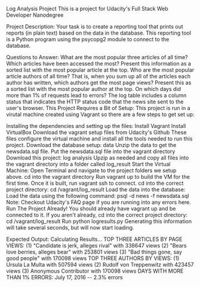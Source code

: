 Log Analysis Project
This is a project for Udacity's Full Stack Web Developer Nanodegree

Project Description:
Your task is to create a reporting tool that prints out reports (in plain text) based on the data in the database. This reporting tool is a Python program using the psycopg2 module to connect to the database.

Questions to Answer:
What are the most popular three articles of all time? Which articles have been accessed the most? Present this information as a sorted list with the most popular article at the top.
Who are the most popular article authors of all time? That is, when you sum up all of the articles each author has written, which authors get the most page views? Present this as a sorted list with the most popular author at the top.
On which days did more than 1% of requests lead to errors? The log table includes a column status that indicates the HTTP status code that the news site sent to the user's browser.
This Project Requires a Bit of Setup:
This project is run in a virutal machine created using Vagrant so there are a few steps to get set up:

Installing the dependencies and setting up the files:
Install Vagrant
Install VirtualBox
Download the vagrant setup files from Udacity's Github These files configure the virtual machine and install all the tools needed to run this project.
Download the database setup: data
Unzip the data to get the newsdata.sql file.
Put the newsdata.sql file into the vagrant directory
Download this project: log analysis
Upzip as needed and copy all files into the vagrant directory into a folder called log_result
Start the Virtual Machine:
Open Terminal and navigate to the project folders we setup above.
cd into the vagrant directory
Run vagrant up to build the VM for the first time.
Once it is built, run vagrant ssh to connect.
cd into the correct project directory: cd /vagrant/log_result
Load the data into the database:
Load the data using the following command: psql -d news -f newsdata.sql
Note: Checkout Udacity's FAQ page if you are running into any errors here.
Run The Project Already!
You should already have vagrant up and be connected to it.
If you aren't already, cd into the correct project directory: cd /vagrant/log_result
Run python logresults.py
Generating this information will take several seconds, but will now start loading.

Expected Output:
Calculating Results...
TOP THREE ARTICLES BY PAGE VIEWS:
    (1) "Candidate is jerk, alleges rival" with 338647 views
    (2) "Bears love berries, alleges bear" with 253801 views
    (3) "Bad things gone, say good people" with 170098 views
TOP THREE AUTHORS BY VIEWS:
    (1) Ursula La Multa with 507594 views
    (2) Rudolf von Treppenwitz with 423457 views
    (3) Anonymous Contributor with 170098 views
DAYS WITH MORE THAN 1% ERRORS:
    July 17, 2016 -- 2.3% errors
